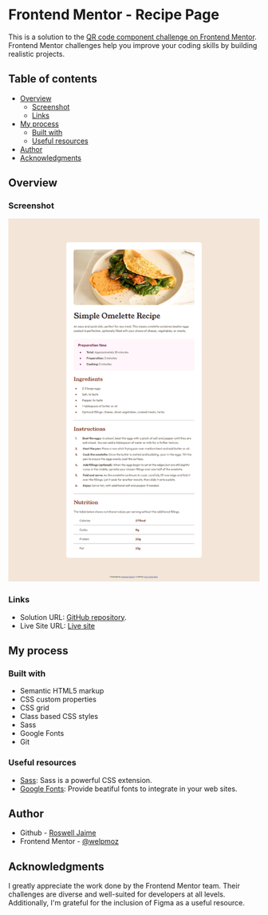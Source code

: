 # Frontend Mentor - Recipe Page

This is a solution to the [QR code component challenge on Frontend Mentor](https://www.frontendmentor.io/challenges/recipe-page-KiTsR8QQKm). Frontend Mentor challenges help you improve your coding skills by building realistic projects. 

## Table of contents

- [Overview](#overview)
  - [Screenshot](#screenshot)
  - [Links](#links)
- [My process](#my-process)
  - [Built with](#built-with)
  - [Useful resources](#useful-resources)
- [Author](#author)
- [Acknowledgments](#acknowledgments)

## Overview

### Screenshot

![](./solucion.png)

### Links

- Solution URL: [GitHub repository](https://github.com/welpmoz/Social-Links-Profile).
- Live Site URL: [Live site](https://welpmoz.github.io/Social-Links-Profile/)

## My process

### Built with

- Semantic HTML5 markup
- CSS custom properties
- CSS grid
- Class based CSS styles
- Sass
- Google Fonts
- Git


### Useful resources

- [Sass](https://https://sass-lang.com/): Sass is a powerful CSS extension.
- [Google Fonts](https://fonts.google.com/): Provide beatiful fonts to integrate in your web sites.


## Author

- Github - [Roswell Jaime](https://github.com/welpmoz)
- Frontend Mentor - [@welpmoz](https://www.frontendmentor.io/profile/welpmoz)

## Acknowledgments

I greatly appreciate the work done by the Frontend Mentor team. Their challenges are diverse and well-suited for developers at all levels. Additionally, I'm grateful for the inclusion of Figma as a useful resource.